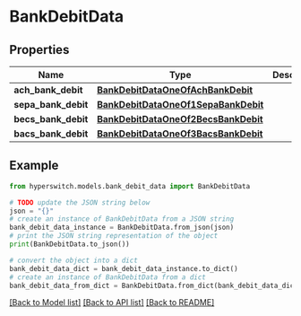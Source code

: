 # BankDebitData


## Properties

Name | Type | Description | Notes
------------ | ------------- | ------------- | -------------
**ach_bank_debit** | [**BankDebitDataOneOfAchBankDebit**](BankDebitDataOneOfAchBankDebit.md) |  | 
**sepa_bank_debit** | [**BankDebitDataOneOf1SepaBankDebit**](BankDebitDataOneOf1SepaBankDebit.md) |  | 
**becs_bank_debit** | [**BankDebitDataOneOf2BecsBankDebit**](BankDebitDataOneOf2BecsBankDebit.md) |  | 
**bacs_bank_debit** | [**BankDebitDataOneOf3BacsBankDebit**](BankDebitDataOneOf3BacsBankDebit.md) |  | 

## Example

```python
from hyperswitch.models.bank_debit_data import BankDebitData

# TODO update the JSON string below
json = "{}"
# create an instance of BankDebitData from a JSON string
bank_debit_data_instance = BankDebitData.from_json(json)
# print the JSON string representation of the object
print(BankDebitData.to_json())

# convert the object into a dict
bank_debit_data_dict = bank_debit_data_instance.to_dict()
# create an instance of BankDebitData from a dict
bank_debit_data_from_dict = BankDebitData.from_dict(bank_debit_data_dict)
```
[[Back to Model list]](../README.md#documentation-for-models) [[Back to API list]](../README.md#documentation-for-api-endpoints) [[Back to README]](../README.md)


